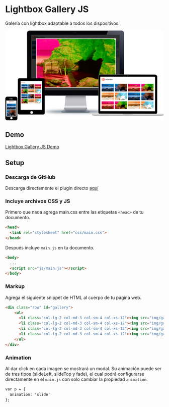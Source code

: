 # Lightbox Gallery JS

Galería con lightbox adaptable a todos los dispositivos.

![Lightbox Responsive](https://github.com/micazoyolli/lightbox-gallery/blob/master/img/screenshot.png)

## Demo
[Lightbox Gallery JS Demo](https://micazoyolli.github.io/lightbox-gallery/)

## Setup

### Descarga de GitHub

Descarga directamente el plugin directo [aquí](https://github.com/micazoyolli/lightbox-gallery/archive/master.zip)

### Incluye archivos CSS y JS

Primero que nada agrega main.css entre las etiquetas `<head>` de tu documento.

```html
<head>
  <link rel="stylesheet" href="css/main.css">
</head>
```

Después incluye `main.js` en tu documento.

```html
<body>
  ...
  <script src="js/main.js"></script>
</body>
```

### Markup

Agrega el siguiente snippet de HTML al cuerpo de tu página web.

```html
<div class="row" id="gallery">
    <ul>
      <li class="col-lg-2 col-md-3 col-sm-4 col-xs-12"><img src="img/gallery/01.jpg" alt="Gallery 1"></li>
      <li class="col-lg-2 col-md-3 col-sm-4 col-xs-12"><img src="img/gallery/02.jpg" alt="Gallery 2"></li>
      <li class="col-lg-2 col-md-3 col-sm-4 col-xs-12"><img src="img/gallery/03.jpg" alt="Gallery 3"></li>
      <li class="col-lg-2 col-md-3 col-sm-4 col-xs-12"><img src="img/gallery/04.jpg" alt="Gallery 4"></li>
    </ul>
</div>
```

### Animation

Al dar click en cada imagen se mostrará un modal. Su animación puede ser de tres tipos (slideLeft, slideTop y fade), el cual podrá configurarse directamente en el `main.js` con solo cambiar la propiedad `animation`.

```html
var p = {
  animation: 'slide'
};
```
